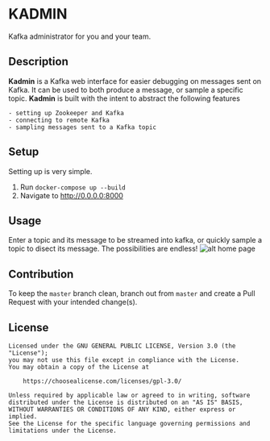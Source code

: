 # KADMIN
Kafka administrator for you and your team.

## Description
**Kadmin** is a Kafka web interface for easier debugging on messages sent on Kafka. It can be used to both produce a message, or sample a specific topic. **Kadmin** is built with the intent to abstract the following features
```
- setting up Zookeeper and Kafka
- connecting to remote Kafka
- sampling messages sent to a Kafka topic
```

## Setup
Setting up is very simple.
1. Run `docker-compose up --build`
2. Navigate to http://0.0.0.0:8000

## Usage
Enter a topic and its message to be streamed into kafka, or quickly sample a topic to disect its message. The possibilities are endless!
![alt home page](https://i.ibb.co/wz9c9mT/Screen-Shot-2022-03-15-at-01-12-10.png)

## Contribution
To keep the `master` branch clean, branch out from `master` and create a Pull Request with your intended change(s).

## License
```
Licensed under the GNU GENERAL PUBLIC LICENSE, Version 3.0 (the "License");
you may not use this file except in compliance with the License.
You may obtain a copy of the License at

    https://choosealicense.com/licenses/gpl-3.0/

Unless required by applicable law or agreed to in writing, software
distributed under the License is distributed on an "AS IS" BASIS,
WITHOUT WARRANTIES OR CONDITIONS OF ANY KIND, either express or implied.
See the License for the specific language governing permissions and
limitations under the License.
```